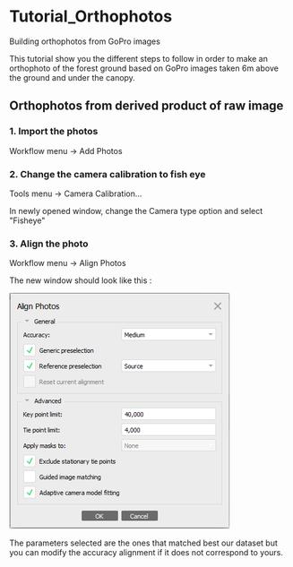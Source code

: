 # Tutorial_Orthophotos
Building orthophotos from GoPro images 

This tutorial show you the different steps to follow in order to make an orthophoto of the forest ground based on GoPro images taken 6m above the ground and under the canopy. 

## Orthophotos from derived product of raw image 

### 1. Import the photos 
Workflow menu -> Add Photos 

### 2. Change the camera calibration to fish eye 
Tools menu -> Camera Calibration...

In newly opened window, change the Camera type option and select "Fisheye"

### 3. Align the photo

Workflow menu -> Align Photos 

The new window should look like this : 

![Figure 1: Alignment parameters](AlignOptions.PNG)

The parameters selected are the ones that matched best our dataset but you can modify the accuracy alignment if it does not correspond to yours. 
